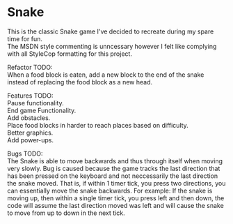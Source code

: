 Snake
=========

This is the classic Snake game I've decided to recreate during my spare time for fun.<br />
The MSDN style commenting is unncessary however I felt like complying with all StyleCop formatting for this project.<br />

Refactor TODO:<br />
When a food block is eaten, add a new block to the end of the snake instead of replacing the food block as a new head.<br />

Features TODO:<br />
Pause functionality.<br />
End game Functionality.<br />
Add obstacles.<br />
Place food blocks in harder to reach places based on difficulty.<br />
Better graphics.<br />
Add power-ups.

Bugs TODO:<br />
The Snake is able to move backwards and thus through itself when moving very slowly. Bug is caused because the game tracks the last direction that has been pressed on the keyboard and not neccessarily the last direction the snake moved. That is, if within 1 timer tick, you press two directions, you can essentially move the snake backwards. For example: If the snake is moving up, then within a single timer tick, you press left and then down, the code will assume the last direction moved was left and will cause the snake to move from up to down in the next tick.<br />
